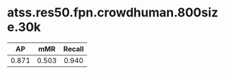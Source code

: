 # atss.res50.fpn.crowdhuman.800size.30k

|  AP   |  mMR  |  Recall  |
|:-----:|:-----:|:--------:|
| 0.871 | 0.503 |  0.940   |
